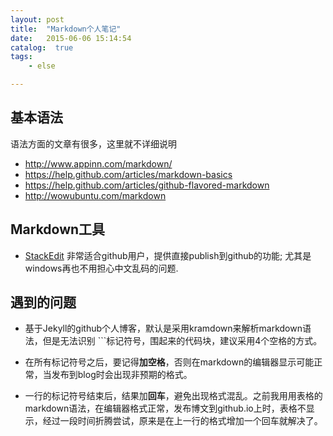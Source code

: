 ```yaml
---
layout: post
title:  "Markdown个人笔记"
date:   2015-06-06 15:14:54
catalog:  true
tags:
    - else

---
```


## 基本语法
语法方面的文章有很多，这里就不详细说明


- <http://www.appinn.com/markdown/>
- <https://help.github.com/articles/markdown-basics>
- <https://help.github.com/articles/github-flavored-markdown>
- <http://wowubuntu.com/markdown>


## Markdown工具

- [StackEdit](https://stackedit.io) 非常适合github用户，提供直接publish到github的功能;
尤其是windows再也不用担心中文乱码的问题.


## 遇到的问题
-  基于Jekyll的github个人博客，默认是采用kramdown来解析markdown语法，但是无法识别 ```标记符号，围起来的代码块，建议采用4个空格的方式。

- 在所有标记符号之后，要记得**加空格**，否则在markdown的编辑器显示可能正常，当发布到blog时会出现非预期的格式。

- 一行的标记符号结束后，结果加**回车**，避免出现格式混乱。之前我用用表格的markdown语法，在编辑器格式正常，发布博文到github.io上时，表格不显示，经过一段时间折腾尝试，原来是在上一行的格式增加一个回车就解决了。